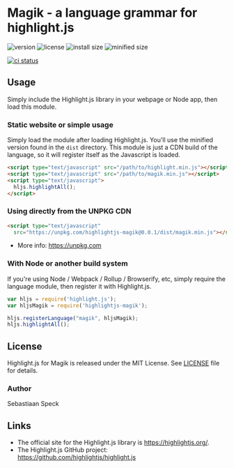 # Magik - a language grammar for highlight.js

![version](https://badgen.net/npm/v/highlightjs-magik) ![license](https://badgen.net/badge/license/MIT/blue)
![install size](https://badgen.net/packagephobia/install/highlightjs-magik) ![minified size](https://badgen.net/bundlephobia/min/highlightjs-magik)

[![ci status](https://github.com/sebastiaanspeck/highlightjs-magik/actions/workflows/ci.yml/badge.svg)](https://github.com/sebastiaanspeck/highlightjs-magik/actions/workflows/ci.yml)

## Usage

Simply include the Highlight.js library in your webpage or Node app, then load this module.

### Static website or simple usage

Simply load the module after loading Highlight.js.  You'll use the minified version found in the `dist` directory.  This module is just a CDN build of the language, so it will register itself as the Javascript is loaded.

```html
<script type="text/javascript" src="/path/to/highlight.min.js"></script>
<script type="text/javascript" src="/path/to/magik.min.js"></script>
<script type="text/javascript">
  hljs.highlightAll();
</script>
```

### Using directly from the UNPKG CDN

```html
<script type="text/javascript"
  src="https://unpkg.com/highlightjs-magik@0.0.1/dist/magik.min.js"></script>
```

- More info: <https://unpkg.com>

### With Node or another build system

If you're using Node / Webpack / Rollup / Browserify, etc, simply require the language module, then register it with Highlight.js.

```javascript
var hljs = require('highlight.js');
var hljsMagik = require('highlightjs-magik');

hljs.registerLanguage("magik", hljsMagik);
hljs.highlightAll();
```

## License

Highlight.js for Magik is released under the MIT License. See [LICENSE][1] file for details.

### Author

Sebastiaan Speck

## Links

- The official site for the Highlight.js library is <https://highlightjs.org/>.
- The Highlight.js GitHub project: <https://github.com/highlightjs/highlight.js>

[1]: https://github.com/sebastiaanspeck/highlightjs-magik/blob/main/LICENSE
